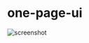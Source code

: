 # one-page-ui
![screenshot](https://user-images.githubusercontent.com/102898369/166933919-fe4496cc-9ea7-424f-afff-e40a4180bf9d.png)
